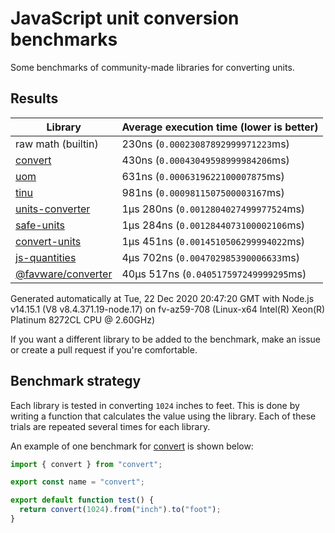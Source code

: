 # JavaScript unit conversion benchmarks

Some benchmarks of community-made libraries for converting units.

## Results

<!-- beginblock(results) -->

| Library                                                                | Average execution time (lower is better) |
| ---------------------------------------------------------------------- | ---------------------------------------- |
| raw math (builtin)                                                     | 230ns (`0.00023087892999971223`ms)       |
| [convert](https://npmjs.com/package/convert)                           | 430ns (`0.00043049598999984206`ms)       |
| [uom](https://npmjs.com/package/uom)                                   | 631ns (`0.0006319622100007875`ms)        |
| [tinu](https://npmjs.com/package/tinu)                                 | 981ns (`0.0009811507500003167`ms)        |
| [units-converter](https://npmjs.com/package/units-converter)           | 1µs 280ns (`0.0012804027499977524`ms)    |
| [safe-units](https://npmjs.com/package/safe-units)                     | 1µs 284ns (`0.0012844073100002106`ms)    |
| [convert-units](https://npmjs.com/package/convert-units)               | 1µs 451ns (`0.0014510506299994022`ms)    |
| [js-quantities](https://npmjs.com/package/js-quantities)               | 4µs 702ns (`0.004702985390006633`ms)     |
| [@favware/converter](https://npmjs.com/package/%40favware%2Fconverter) | 40µs 517ns (`0.040517597249999295`ms)    |

Generated automatically at Tue, 22 Dec 2020 20:47:20 GMT with Node.js v14.15.1 (V8 v8.4.371.19-node.17) on fv-az59-708 (Linux-x64 Intel(R) Xeon(R) Platinum 8272CL CPU @ 2.60GHz)

<!-- endblock(results) -->

If you want a different library to be added to the benchmark, make an issue or create a pull request if you're comfortable.

## Benchmark strategy

Each library is tested in converting `1024` inches to feet.
This is done by writing a function that calculates the value using the library.
Each of these trials are repeated several times for each library.

An example of one benchmark for [convert](https://github.com/pizzafox/convert) is shown below:

```js
import { convert } from "convert";

export const name = "convert";

export default function test() {
  return convert(1024).from("inch").to("foot");
}
```

